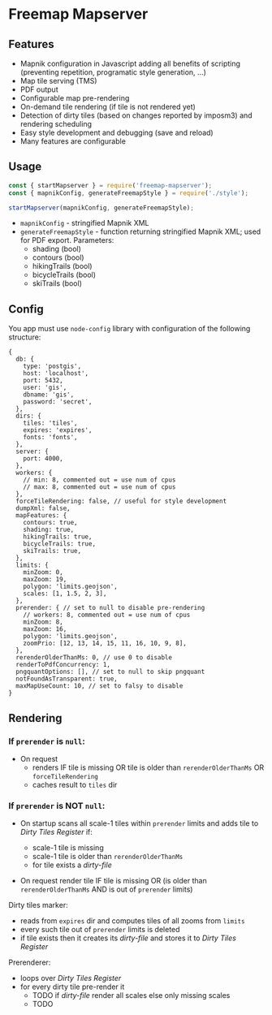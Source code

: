 # Freemap Mapserver

## Features

* Mapnik configuration in Javascript adding all benefits of scripting (preventing repetition, programatic style generation, …)
* Map tile serving (TMS)
* PDF output
* Configurable map pre-rendering
* On-demand tile rendering (if tile is not rendered yet)
* Detection of dirty tiles (based on changes reported by imposm3) and rendering scheduling
* Easy style development and debugging (save and reload)
* Many features are configurable

## Usage

```js
const { startMapserver } = require('freemap-mapserver');
const { mapnikConfig, generateFreemapStyle } = require('./style');

startMapserver(mapnikConfig, generateFreemapStyle);
```

* `mapnikConfig` - stringified Mapnik XML
* `generateFreemapStyle` - function returning stringified Mapnik XML; used for PDF export. Parameters:
  * shading (bool)
  * contours (bool)
  * hikingTrails (bool)
  * bicycleTrails (bool)
  * skiTrails (bool)

## Config
You app must use `node-config` library with configuration of the following structure:

```json5
{
  db: {
    type: 'postgis',
    host: 'localhost',
    port: 5432,
    user: 'gis',
    dbname: 'gis',
    password: 'secret',
  },
  dirs: {
    tiles: 'tiles',
    expires: 'expires',
    fonts: 'fonts',
  },
  server: {
    port: 4000,
  },
  workers: {
    // min: 8, commented out = use num of cpus
    // max: 8, commented out = use num of cpus
  },
  forceTileRendering: false, // useful for style development
  dumpXml: false,
  mapFeatures: {
    contours: true,
    shading: true,
    hikingTrails: true,
    bicycleTrails: true,
    skiTrails: true,
  },
  limits: {
    minZoom: 0,
    maxZoom: 19,
    polygon: 'limits.geojson',
    scales: [1, 1.5, 2, 3],
  },
  prerender: { // set to null to disable pre-rendering
    // workers: 8, commented out = use num of cpus
    minZoom: 8,
    maxZoom: 16,
    polygon: 'limits.geojson',
    zoomPrio: [12, 13, 14, 15, 11, 16, 10, 9, 8],
  },
  rerenderOlderThanMs: 0, // use 0 to disable
  renderToPdfConcurrency: 1,
  pngquantOptions: [], // set to null to skip pngquant
  notFoundAsTransparent: true,
  maxMapUseCount: 10, // set to falsy to disable
}
```

## Rendering

### If `prerender` is `null`:
* On request
  * renders IF tile is missing OR tile is older than `rerenderOlderThanMs` OR `forceTileRendering`
  * caches result to `tiles` dir

### If `prerender` is NOT `null`:

* On startup scans all scale-1 tiles within `prerender` limits and adds tile to _Dirty Tiles Register_ if:
  * scale-1 tile is missing
  * scale-1 tile is older than `rerenderOlderThanMs`
  * for tile exists a _dirty-file_

* On request render tile IF tile is missing OR (is older than `rerenderOlderThanMs` AND is out of `prerender` limits)

Dirty tiles marker:
* reads from `expires` dir and computes tiles of all zooms from `limits`
* every such tile out of `prerender` limits is deleted
* if tile exists then it creates its _dirty-file_ and stores it to _Dirty Tiles Register_

Prerenderer:
* loops over _Dirty Tiles Register_
* for every dirty tile pre-render it
  * TODO if _dirty-file_ render all scales else only missing scales
  * TODO
